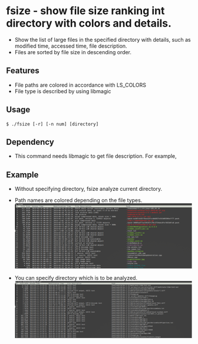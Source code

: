 # fsize - show file size ranking int directory with colors and details.
- Show the list of large files in the specified directory with details, such as modified time, accessed time, file description.
- Files are sorted by file size in descending order.

## Features 
- File paths are colored in accordance with LS_COLORS
- File type is described by using libmagic

## Usage
```
$ ./fsize [-r] [-n num] [directory]
```

## Dependency
- This command needs libmagic to get file description. For example,  


## Example
- Without specifying directory, fsize analyze current directory.
- Path names are colored depending on the file types.
![current](./screenshots/screenshot_current.png)

- You can specify directory which is to be analyzed.
![current](./screenshots/screenshot_dir.png)

